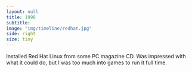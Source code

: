 ```yaml
---
layout: null
title: 1998
subtitle:
image: "img/timeline/redhat.jpg"
side: right
size: tiny
---
```

Installed Red Hat Linux from some PC magazine CD. Was impressed with what it could do, but I was too much into games to run it full time.